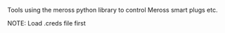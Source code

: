 
Tools using the meross python library to control 
Meross smart plugs etc.

NOTE: Load .creds file first
